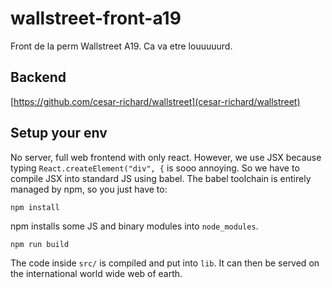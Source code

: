 # wallstreet-front-a19
Front de la perm Wallstreet A19.
Ca va etre louuuuurd.
## Backend
[https://github.com/cesar-richard/wallstreet](cesar-richard/wallstreet)

## Setup your env
No server, full web frontend with only react.
However, we use JSX because typing `React.createElement("div", {` is sooo annoying. So we have to compile JSX into standard JS using babel.
The babel toolchain is entirely managed by npm, so you just have to:
```
npm install
```
npm installs some JS and binary modules into `node_modules`.
```
npm run build
```
The code inside `src/` is compiled and put into `lib`. It can then be served on the international world wide web of earth.
